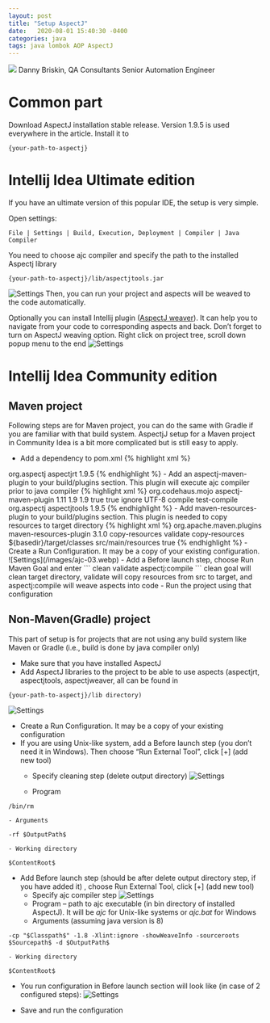```yaml
---
layout: post
title: "Setup AspectJ"
date:   2020-08-01 15:40:30 -0400
categories: java
tags: java lombok AOP AspectJ
---
```

![](/images/setup_aspectj.jpg)
Danny Briskin, QA Consultants Senior Automation Engineer

# Common part
Download AspectJ installation stable release. Version 1.9.5 is used everywhere in the article. Install it to 
```
{your-path-to-aspectj}
```

# Intellij Idea Ultimate edition
If you have an ultimate version of this popular IDE, the setup is very simple.

Open settings:
```
File | Settings | Build, Execution, Deployment | Compiler | Java Compiler
```
You need to choose ajc compiler and specify the path to the installed Aspectj library
```
{your-path-to-aspectj}/lib/aspectjtools.jar
```
![Settings](/images/ajc-01.webp)
Then, you can run your project and aspects will be weaved to the code automatically.

Optionally you can install Intellij plugin ([AspectJ weaver](https://plugins.jetbrains.com/plugin/1127-aspectj-weaver/)). It can help you to navigate from your code to corresponding aspects and back. Don’t forget to turn on AspectJ weaving option. Right click on project tree, scroll down popup menu to the end
![Settings](/images/ajc-02.webp)

# Intellij Idea Community edition
## Maven project

Following steps are for Maven project, you can do the same with Gradle if you are familiar with that build system.
AspectjJ setup for a Maven project in Community Idea is a bit more complicated but is still easy to apply.

- Add a dependency to pom.xml 
{% highlight xml %}
<dependency>
    <groupId>org.aspectj</groupId>
    <artifactId>aspectjrt</artifactId>
    <version>1.9.5</version>
</dependency> 
{% endhighlight %}
- Add an aspectj-maven-plugin to your build/plugins section. This plugin will execute ajc compiler prior to java compiler 
{% highlight xml %}
<plugin>
    <groupId>org.codehaus.mojo</groupId>
    <artifactId>aspectj-maven-plugin</artifactId>
    <version>1.11</version>
    <configuration>
        <!--check your Java version! -->
        <complianceLevel>1.9</complianceLevel>
        <source>1.9</source>
        <showWeaveInfo>true</showWeaveInfo>
        <verbose>true</verbose>
        <Xlint>ignore</Xlint>
        <encoding>UTF-8</encoding>
    </configuration>
    <executions>
        <execution>
            <goals>
                <goal>compile</goal>
                <goal>test-compile</goal>
            </goals>
        </execution>
    </executions>
    <dependencies>
        <dependency>
            <groupId>org.aspectj</groupId>
            <artifactId>aspectjtools</artifactId>
            <version>1.9.5</version>
        </dependency>
    </dependencies>
</plugin> 
{% endhighlight %}
- Add maven-resources-plugin to your build/plugins section. This plugin is needed to copy resources to target directory 
{% highlight xml %}
<plugin>
    <groupId>org.apache.maven.plugins</groupId>
    <artifactId>maven-resources-plugin</artifactId>
    <version>3.1.0</version>
    <executions>
        <execution>
            <id>copy-resources</id>
            <!-- here the phase you need -->
            <phase>validate</phase>
            <goals>
                <goal>copy-resources</goal>
            </goals>
            <configuration>
                <outputDirectory>${basedir}/target/classes</outputDirectory>
                <resources>
                    <resource>
                        <directory>src/main/resources</directory>
                        <filtering>true</filtering>
                    </resource>
                </resources>
            </configuration>
        </execution>
    </executions>
 </plugin>
{% endhighlight %}
- Create a Run Configuration. It may be a copy of your existing configuration.
![Settings](/images/ajc-03.webp)
- Add a Before launch step, choose Run Maven Goal and enter
```
clean validate aspectj:compile
```
clean goal will clean target directory, validate will copy resources from src to target, and aspectj:compile will weave aspects into code
- Run the project using that configuration

## Non-Maven(Gradle) project
This part of setup is for projects that are not using any build system like Maven or Gradle (i.e., build is done by java compiler only)
- Make sure that you have installed AspectJ
- Add AspectJ libraries to the project to be able to use aspects (aspectjrt, aspectjtools, aspectjweaver, all can be found in 
```
{your-path-to-aspectj}/lib directory)
```
![Settings](/images/ajc-09.webp)
- Create a Run Configuration. It may be a copy of your existing configuration
- If you are using Unix-like system, add a Before launch step (you don’t need it in Windows). Then choose “Run External Tool”, click [+] (add new tool)
    - Specify cleaning step (delete output directory)
![Settings](/images/ajc-07.webp)

    - Program
```
/bin/rm
```
    - Arguments
```
-rf $OutputPath$
```
    - Working directory 
```
$ContentRoot$
```
- Add Before launch step (should be after delete output directory step, if you have added it) , choose Run External Tool, click [+] (add new tool)
    - Specify ajc compiler step
![Settings](/images/ajc-08.webp)
    - Program – path to ajc executable (in bin directory of installed AspectJ). It will be *ajc* for Unix-like systems or *ajc.bat* for Windows   
    - Arguments (assuming java version is 8)
```
-cp "$Classpath$" -1.8 -Xlint:ignore -showWeaveInfo -sourceroots $Sourcepath$ -d $OutputPath$
```
    - Working directory 
```
$ContentRoot$
```

- You run configuration in Before launch section will look like (in case of 2 configured steps):
![Settings](/images/ajc-06.webp)

- Save and run the configuration
